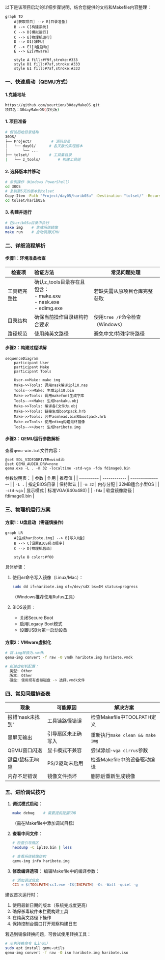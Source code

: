 以下是该项目启动的详细步骤说明，结合您提供的文档和Makefile内容整理：

```mermaid
graph TD
    A[获取项目] --> B[目录准备]
    B --> C[构建系统]
    C --> D[模拟运行]
    C --> E[物理机运行]
    D --> D1[QEMU]
    E --> E1[U盘启动]
    E --> E2[VMware]

    style A fill:#f9f,stroke:#333
    style D1 fill:#7af,stroke:#333
    style E1 fill:#7af,stroke:#333
```

### 一、快速启动（QEMU方式）

#### 1.克隆地址

```bash
https://github.com/yourtion/30dayMakeOS.git
项目名：30dayMakeOS(汉化版)
```

#### 1. 项目准备
```bash
# 假设初始目录结构
30OS/
├── Project/         # 源码目录
│   └── day01/      # 各天数的实现版本
│       └── ...
├── tolset/         # 工具集目录
|	└── z_tools/        # 构建工具链
```

#### 2. 选择版本并移动
```bash
# 示例操作（Windows PowerShell）
cd 30OS
# 复制第5天的版本到tolset
Copy-Item -Path "Project/day05/harib05a" -Destination "tolset/" -Recurse
cd tolset/harib05a
```

#### 3. 构建并运行
```bash
# 在harib05a目录中执行
make img    # 生成系统镜像
make run    # 自动调用QEMU
```

### 二、详细流程解析

#### 步骤1：环境准备检查
| 检查项       | 验证方法                                                     | 常见问题处理                     |
| ------------ | :----------------------------------------------------------- | -------------------------------- |
| 工具链完整性 | 确认z_tools目录存在且包含：<br>- make.exe<br>- nask.exe<br>- edimg.exe | 若缺失需从原项目仓库完整获取     |
| 目录结构     | 确保当前操作目录结构符合要求                                 | 使用`tree /F`命令检查（Windows） |
| 路径规范     | 使用纯英文路径                                               | 避免中文/特殊字符路径            |

#### 步骤2：构建过程详解
```mermaid
sequenceDiagram
    participant User
    participant Make
    participant Tools
    
    User->>Make: make img
    Make->>Tools: 调用nask编译ipl10.nas
    Tools-->>Make: 生成ipl10.bin
    Make->>Tools: 调用makefont生成字库
    Tools-->>Make: 生成hankaku.obj
    Make->>Tools: 编译各C文件为.obj
    Make->>Tools: 链接生成bootpack.hrb
    Make->>Tools: 合并asmhead.bin和bootpack.hrb
    Make->>Tools: 使用edimg构建最终镜像
    Tools-->>User: 生成haribote.img
```

#### 步骤3：QEMU运行参数解析
查看`qemu-win.bat`文件内容：
```batch
@set SDL_VIDEODRIVER=windib
@set QEMU_AUDIO_DRV=none
qemu.exe -L . -m 32 -localtime -std-vga -fda fdimage0.bin
```
参数说明表：
| 参数       | 作用         | 推荐值           |
| ---------- | ------------ | ---------------- |
| `-L .`     | 指定BIOS目录 | 保持默认         |
| `-m 32`    | 内存分配     | 32MB适合小型OS   |
| `-std-vga` | 显示模式     | 标准VGA(640x480) |
| `-fda`     | 软盘镜像路径 | fdimage0.bin     |

### 三、物理机运行方案

#### 方案1：U盘启动（需谨慎操作）
```mermaid
graph LR
    A[生成haribote.img] --> B[写入U盘]
    B --> C[设置BIOS启动顺序]
    C --> D[物理机启动]

    style B color:#f00
```
具体步骤：
1. 使用`dd`命令写入镜像（Linux/Mac）：
   ```bash
   sudo dd if=haribote.img of=/dev/sdX bs=4M status=progress
   ```
   （Windows推荐使用Rufus工具）

2. BIOS设置：
   - 关闭Secure Boot
   - 启用Legacy Boot模式
   - 设置USB为第一启动设备

#### 方案2：VMware虚拟化
```bash
# 将.img转换为.vmdk
qemu-img convert -f raw -O vmdk haribote.img haribote.vmdk

# 新建虚拟机配置：
  类型: Other
  版本: Other
  磁盘: 使用现有虚拟磁盘 -> 选择.vmdk文件
```

### 四、常见问题排查表
| 现象             | 可能原因           | 解决方案                         |
| ---------------- | ------------------ | -------------------------------- |
| 报错'nask未找到' | 工具链路径错误     | 检查Makefile中TOOLPATH定义       |
| 黑屏无输出       | 引导扇区未正确写入 | 重新执行`make clean && make img` |
| QEMU窗口闪退     | 显卡模式不兼容     | 尝试添加`-vga cirrus`参数        |
| 键盘/鼠标无响应  | PS/2驱动未启用     | 检查Makefile中的设备驱动编译     |
| 内存不足错误     | 镜像文件损坏       | 删除后重新生成镜像               |

### 五、进阶调试技巧
1. **调试模式启动**：
   ```bash
   make debug    # 需要提前配置GDB
   ```
   （需在Makefile中添加调试目标）

2. **查看中间文件**：
   ```bash
   # 检查引导扇区
   hexdump -C ipl10.bin | less
   
   # 查看系统镜像结构
   qemu-img info haribote.img
   ```

3. **修改编译选项**：
   编辑Makefile中的编译参数：
   ```makefile
   # 添加调试信息
   CC1 = $(TOOLPATH)cc1.exe -I$(INCPATH) -Os -Wall -quiet -g
   ```

建议首次运行时：
1. 使用最新日期的版本（系统完成度更高）
2. 确保杀毒软件未拦截构建工具
3. 在纯英文路径下操作
4. 保持控制台窗口打开观察构建日志

若遇到镜像转换问题，可尝试使用转换工具：
```bash
# 示例转换命令（Linux）
sudo apt install qemu-utils
qemu-img convert -f raw -O iso haribote.img haribote.iso
```